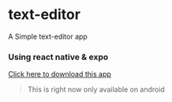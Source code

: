 # text-editor

A Simple text-editor app
### Using react native & expo

[Click here to download this app](https://drive.google.com/file/d/1Cz1jPg0IVnaVvJQR36l2JFT_QDc24sx1/view)

> This is right now only available on android
